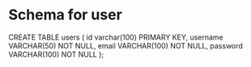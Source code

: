 
# Schema for user
CREATE TABLE users (
    id varchar(100) PRIMARY KEY,
    username VARCHAR(50) NOT NULL,
    email VARCHAR(100) NOT NULL,
    password VARCHAR(100) NOT NULL
);